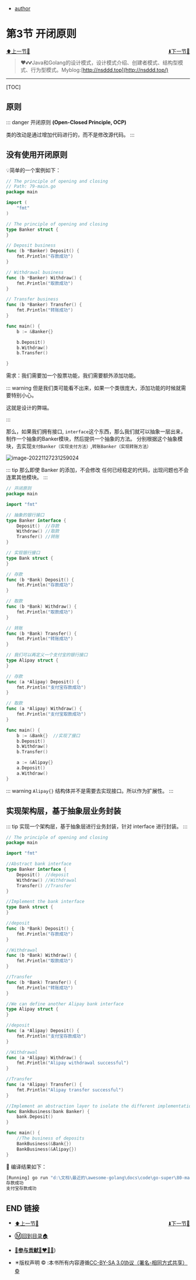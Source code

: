 + [author](https://github.com/cubxxw/awesome-cs-cloudnative-blockchain)

# 第3节 开闭原则

<div><a href = '2.md' style='float:left'>⬆️上一节🔗</a><a href = '4.md' style='float: right'>⬇️下一节🔗</a></div>
<br>

> ❤️💕💕Java和Golang的设计模式，设计模式介绍、创建者模式、结构型模式、行为型模式。Myblog:[http://nsddd.top](http://nsddd.top/)

---
[TOC]

## 原则

::: danger
开闭原则 **(Open-Closed Principle, OCP)** 

类的改动是通过增加代码进行的，而不是修改源代码。
:::



## 没有使用开闭原则

💡简单的一个案例如下：

```go
// The principle of opening and closing
// Path: 79-main.go
package main

import (
	"fmt"
)

// The principle of opening and closing
type Banker struct {
}

// Deposit business
func (b *Banker) Deposit() {
	fmt.Println("存款成功")
}

// Withdrawal business
func (b *Banker) Withdraw() {
	fmt.Println("取款成功")
}

// Transfer business
func (b *Banker) Transfer() {
	fmt.Println("转账成功")
}

func main() {
	b := &Banker{}

	b.Deposit()
	b.Withdraw()
	b.Transfer()

}

```



需求：我们需要加一个股票功能，我们需要额外添加功能。

::: warning 
但是我们类可能看不出来，如果一个类很庞大，添加功能的时候就需要特别小心。

这就是设计的弊端。

:::



那么，如果我们拥有接口, `interface`这个东西，那么我们就可以抽象一层出来，制作一个抽象的Banker模块，然后提供一个抽象的方法。 分别根据这个抽象模块，去实现`支付Banker（实现支付方法）`,`转账Banker（实现转账方法）`

![image-20221127231259024](http://sm.nsddd.top/smimage-20221127231259024.png)

::: tip 
那么即使 Banker 的添加，不会修改 任何已经稳定的代码，出现问题也不会连累其他模块。
:::

```go
// 开闭原则
package main

import "fmt"

// 抽象的银行接口
type Banker interface {
	Deposit()  //存款
	Withdraw() //取款
	Transfer() //转账
}

// 实现银行接口
type Bank struct {
}

// 存款
func (b *Bank) Deposit() {
	fmt.Println("存款成功")
}

// 取款
func (b *Bank) Withdraw() {
	fmt.Println("取款成功")
}

// 转账
func (b *Bank) Transfer() {
	fmt.Println("转账成功")
}

// 我们可以再定义一个支付宝的银行接口
type Alipay struct {
}

// 存款
func (a *Alipay) Deposit() {
	fmt.Println("支付宝存款成功")
}

// 取款
func (a *Alipay) Withdraw() {
	fmt.Println("支付宝取款成功")
}

func main() {
	b := &Bank{}  //实现了接口
	b.Deposit()
	b.Withdraw()
	b.Transfer() 

	a := &Alipay{}
	a.Deposit()
	a.Withdraw()
}

```



::: warning 
`Alipay{}` 结构体并不是需要去实现接口。所以作为扩展性。
:::



## 实现架构层，基于抽象层业务封装

::: tip 
实现一个架构层，基于抽象层进行业务封装，针对 interface 进行封装。
:::

```go
// The principle of opening and closing
package main

import "fmt"

//Abstract bank interface
type Banker interface {
	Deposit()  //deposit
	Withdraw() //Withdrawal
	Transfer() //Transfer
}

//Implement the bank interface
type Bank struct {
}

//deposit
func (b *Bank) Deposit() {
	fmt.Println("存款成功")
}

//Withdrawal
func (b *Bank) Withdraw() {
	fmt.Println("取款成功")
}

//Transfer
func (b *Bank) Transfer() {
	fmt.Println("转账成功")
}

//We can define another Alipay bank interface
type Alipay struct {
}

//deposit
func (a *Alipay) Deposit() {
	fmt.Println("支付宝存款成功")
}

//Withdrawal
func (a *Alipay) Withdraw() {
	fmt.Println("Alipay withdrawal successful")
}

//Transfer
func (a *Alipay) Transfer() {
	fmt.Println("Alipay transfer successful")
}

//Implement an abstraction layer to isolate the different implementation layers so that new implementation layers can be added without modifying the original code, which is the open-close principle
func BankBusiness(bank Banker) {
	bank.Deposit()
}

func main() {
	//The business of deposits
	BankBusiness(&Bank{})
	BankBusiness(&Alipay{})
}

```

🚀 编译结果如下：

```bash
[Running] go run "d:\文档\最近的\awesome-golang\docs\code\go-super\80-main.go"
存款成功
支付宝存款成功
```





## END 链接
<ul><li><div><a href = '2.md' style='float:left'>⬆️上一节🔗</a><a href = '4.md' style='float: right'>⬇️下一节🔗</a></div></li></ul>

+ [Ⓜ️回到目录🏠](../README.md)

+ [**🫵参与贡献💞❤️‍🔥💖**](https://nsddd.top/archives/contributors))

+ ✴️版权声明 &copy; :本书所有内容遵循[CC-BY-SA 3.0协议（署名-相同方式共享）&copy;](http://zh.wikipedia.org/wiki/Wikipedia:CC-by-sa-3.0协议文本) 
